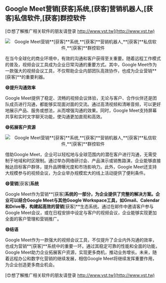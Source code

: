 ## **Google Meet营销**[获客]**系统,**[获客]**营销机器人,**[获客]**私信软件,**[获客]**群控软件**

[😍想了解推广相关软件的朋友请登录 http://www.vst.tw](http://www.vst.tw)

 <center><img src="https://vst.tw/MP4/tuiguang/png/2.png" alt="Google Meet营销**[获客]**系统,**[获客]**营销机器人,**[获客]**私信软件,**[获客]**群控软件"></center>

在当今全球化的商业环境中，有效的沟通和客户获得至关重要。随着远程工作模式的普及，视频会议工具成为企业日常沟通的重要方式。其中，Google Meet作为一款强大的视频会议工具，不仅帮助企业内部团队高效协作，也成为企业营销**[获客]**的重要利器。

**😄提升沟通效率**

Google Meet提供了稳定、流畅的视频会议体验，无论与客户、合作伙伴还是团队成员进行沟通，都能够实现面对面的交流。通过高清视频和清晰音频，可以更好地展示产品、服务或想法，从而增强沟通的效果。同时，Google Meet支持屏幕共享和实时文字聊天功能，使沟通更加直观和高效。

**😄拓展客户资源**

 <center><img src="https://vst.tw/MP4/tuiguang/png/3.png" alt="Google Meet营销**[获客]**系统,**[获客]**营销机器人,**[获客]**私信软件,**[获客]**群控软件"></center>

借助Google Meet，企业可以轻松地与全球范围内的潜在客户进行沟通，无需受制于地域和时区限制。通过举办网络研讨会、产品演示或销售路演，企业能够直接触达目标客户群体，提升品牌曝光度和市场影响力。此外，Google Meet还支持大规模参与的视频会议，为企业举办规模宏大的线上活动提供了便利条件。

**😄营销**[获客]**系统**

Google Meet作为营销**[获客]**系统的一部分，为企业提供了完整的解决方案。企业可以结合Google Meet与其他Google Workspace工具，如Gmail、Calendar和Drive等，构建起高效的营销**[获客]**生态系统。通过在邮件中邀请客户参与Google Meet会议，或在日程安排中设定与客户的视频会议，企业能够实现更加全面的客户管理和营销推广。

**😄结语**

Google Meet作为一款强大的视频会议工具，不仅提升了企业内外沟通的效率，也成为营销**[获客]**系统中的重要一环。通过其稳定可靠的性能和全面的功能，Google Meet助力企业拓展客户资源，实现更多商机，推动业务增长。未来，随着远程办公和数字化营销的继续发展，相信Google Meet将继续发挥重要作用，为企业创造更多商业机会。

[😍想了解推广相关软件的朋友请登录 http://www.vst.tw](http://www.vst.tw)



